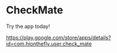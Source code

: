 # CheckMate

Try the app today!<br/>

https://play.google.com/store/apps/details?id=com.hionthefly.user.check_mate

